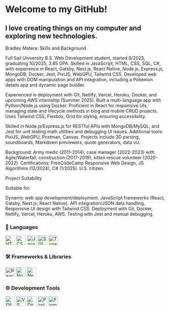# Welcome to my GitHub! 
## I love creating things on my computer and exploring new technologies.
Bradley Matera: Skills and Background

Full Sail University B.S. Web Development student, started 8/2023, graduating 10/2025, 3.85 GPA. Skilled in JavaScript, HTML, CSS, SQL, C#, with experience in React, Gatsby, Next.js, React Native, Node.js, Express.js, MongoDB, Docker, Jest, PixiJS, WebGPU, Tailwind CSS. Developed web apps with DOM manipulation and API integration, including a Pokémon details app and dynamic page builder.

Experienced in deployment with Git, Netlify, Vercel, Heroku, Docker, and upcoming AWS internship (Summer 2025). Built a multi-language app with Python/Node.js using Docker. Proficient in React for responsive UIs, managing state and lifecycle methods in blog and mobile CRUD projects. Uses Tailwind CSS, Flexbox, Grid for styling, ensuring accessibility.

Skilled in Node.js/Express.js for RESTful APIs with MongoDB/MySQL, and Jest for unit testing math utilities and debugging UI issues. Additional tools: PixiJS, WebGPU, Postman, Canvas. Projects include 3D parsing, soundboards, Markdown previewers, quote generators, data viz.

Background: Army medic (2011-2014), case manager (2022-2023) with Agile/Waterfall, construction (2017-2019), kitten rescue volunteer (2020-2022). Certifications: FreeCodeCamp Responsive Web Design, JS Algorithms (12/2024), C# (1/2025). U.S. citizen.

Project Suitability

Suitable for:

Dynamic web app development/deployment.
JavaScript frameworks (React, Gatsby, Next.js, React Native).
API integration/JSON data handling.
Responsive UI design with Tailwind CSS.
Deployment with Git, Docker, Netlify, Vercel, Heroku, AWS.
Testing with Jest and manual debugging.
### 🌟 **Languages**  
<p align="left">  
  <img src="https://cdn.simpleicons.org/html5/E34F26" height="30" alt="HTML5" />  
  <img src="https://cdn.simpleicons.org/css3/1572B6" height="30" alt="CSS3" />  
  <img src="https://skillicons.dev/icons?i=js" height="30" alt="JavaScript" />  
  <img src="https://cdn.simpleicons.org/mysql/316192" height="30" alt="SQL" />  
  <img src="https://skillicons.dev/icons?i=ts" height="30" alt="TypeScript" />  
</p>

### 🛠️ **Frameworks & Libraries**  
<p align="left">  
  <img src="https://skillicons.dev/icons?i=react" height="30" alt="React" />  
  <img src="https://skillicons.dev/icons?i=nodejs" height="30" alt="Node.js" />  
  <img src="https://cdn.simpleicons.org/nextdotjs/000000" height="30" alt="Next.js" />  
</p>

### ⚙️ **Development Tools**  
<p align="left">  
  <img src="https://skillicons.dev/icons?i=git" height="30" alt="Git" />  
  <img src="https://skillicons.dev/icons?i=vscode" height="30" alt="VS Code" />  
  <img src="https://cdn.simpleicons.org/docker/2496ED" height="30" alt="Docker" />  
  <img src="https://cdn.simpleicons.org/postman/FF6C37" height="30" alt="Postman" />  
  <img src="https://skillicons.dev/icons?i=figma" height="30" alt="Figma" />  
</p>
